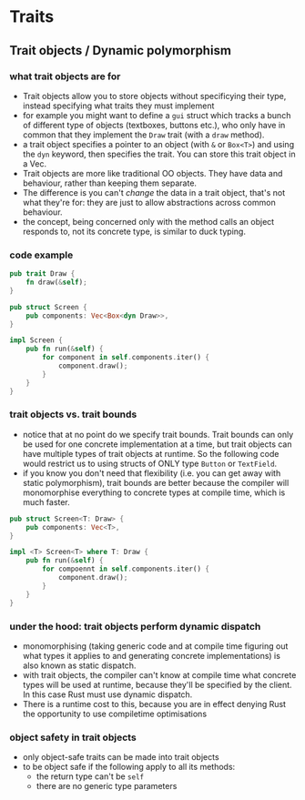 # Traits

## Trait objects / Dynamic polymorphism
### what trait objects are for
* Trait objects allow you to store objects without specificying their type, instead specifying what traits they must implement
* for example you might want to define a `gui` struct which tracks a bunch of different type of objects (textboxes, buttons etc.), who only have in common that they implement the `Draw` trait (with a `draw` method).
* a trait object specifies a pointer to an object (with `&` or `Box<T>`) and using the `dyn` keyword, then specifies the trait. You can store this trait object in a Vec.
* Trait objects are more like traditional OO objects. They have data and behaviour, rather than keeping them separate.
* The difference is you can't _change_ the data in a trait object, that's not what they're for: they are just to allow abstractions across common behaviour.
* the concept, being concerned only with the method calls an object responds to, not its concrete type, is similar to duck typing.

### code example

```rust
pub trait Draw {
    fn draw(&self);
}

pub struct Screen {
    pub components: Vec<Box<dyn Draw>>,
}

impl Screen {
    pub fn run(&self) {
        for component in self.components.iter() {
            component.draw();
        }
    }
}
```

### trait objects vs. trait bounds
* notice that at no point do we specify trait bounds. Trait bounds can only be used for one concrete implementation at a time, but trait objects can have multiple types of trait objects at runtime. So the following code would restrict us to using structs of ONLY type `Button` or `TextField`.
* if you know you don't need that flexibility (i.e. you can get away with static polymorphism), trait bounds are better because the compiler will monomorphise everything to concrete types at compile time, which is much faster.

```rust
pub struct Screen<T: Draw> {
    pub components: Vec<T>,
}

impl <T> Screen<T> where T: Draw {
    pub fn run(&self) {
        for compoennt in self.components.iter() {
            component.draw();
        }
    }
}
```

### under the hood: trait objects perform dynamic dispatch
* monomorphising (taking generic code and at compile time figuring out what types it applies to and generating concrete implementations) is also known as static dispatch.
* with trait objects, the compiler can't know at compile time what concrete types will be used at runtime, because they'll be specified by the client. In this case Rust must use dynamic dispatch.
* There is a runtime cost to this, because you are in effect denying Rust the opportunity to use compiletime optimisations

### object safety in trait objects
* only object-safe traits can be made into trait objects
* to be object safe if the following apply to all its methods:
    * the return type can't be `self`
    * there are no generic type parameters
